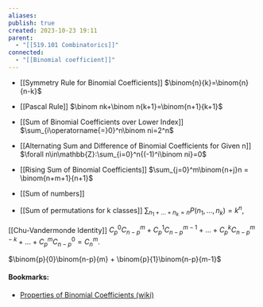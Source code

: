 ```yaml
---
aliases: 
publish: true
created: 2023-10-23 19:11
parent:
  - "[[519.101 Combinatorics]]"
connected:
  - "[[Binomial coefficient]]"
---
```

- [[Symmetry Rule for Binomial Coefficients]]
  $\binom{n}{k}=\binom{n}{n-k}$

- [[Pascal Rule]] 
  $\binom nk+\binom n{k+1}=\binom{n+1}{k+1}$

- [[Sum of Binomial Coefficients over Lower Index]]
  $\sum_{i\operatorname{=}0}^n\binom ni=2^n$

- [[Alternating Sum and Difference of Binomial Coefficients for Given n]] 
  $\forall n\in\mathbb{Z}:\sum_{i=0}^n{(-1)^i\binom ni}=0$

- [[Rising Sum of Binomial Coefficients]]
$\sum_{j=0}^m\binom{n+j}n = \binom{n+m+1}{n+1}$

- [[Sum of numbers]]

- [[Sum of permutations for k classes]]
$\sum_{n_1+\ldots+n_k=n} P(n_1, \ldots, n_k) = k^n,$

[[Chu-Vandermonde Identity]]
$C_p^0 C_{n-p}^m + C_p^1 C_{n-p}^{m-1} + \ldots + C_p^k C_{n-p}^{m-k} + \ldots + C_p^m C_{n-p}^0 = C_n^m.$

$\binom{p}{0}\binom{n-p}{m} + \binom{p}{1}\binom{n-p}{m-1}$


#### Bookmarks:
- [Properties of Binomial Coefficients (wiki)](https://proofwiki.org/wiki/Properties_of_Binomial_Coefficients#Sum_of_Even_Index_Binomial_Coefficients)












